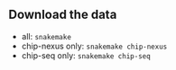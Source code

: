 ## Download the data

- all: `snakemake`
- chip-nexus only: `snakemake chip-nexus`
- chip-seq only: `snakemake chip-seq`